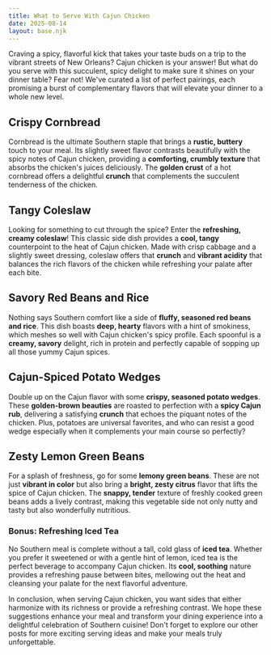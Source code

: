 ```yaml
---
title: What to Serve With Cajun Chicken
date: 2025-08-14
layout: base.njk
---
```


Craving a spicy, flavorful kick that takes your taste buds on a trip to the vibrant streets of New Orleans? Cajun chicken is your answer! But what do you serve with this succulent, spicy delight to make sure it shines on your dinner table? Fear not! We've curated a list of perfect pairings, each promising a burst of complementary flavors that will elevate your dinner to a whole new level.

## **Crispy Cornbread**
Cornbread is the ultimate Southern staple that brings a **rustic, buttery** touch to your meal. Its slightly sweet flavor contrasts beautifully with the spicy notes of Cajun chicken, providing a **comforting, crumbly texture** that absorbs the chicken's juices deliciously. The **golden crust** of a hot cornbread offers a delightful **crunch** that complements the succulent tenderness of the chicken.

## **Tangy Coleslaw**
Looking for something to cut through the spice? Enter the **refreshing, creamy coleslaw**! This classic side dish provides a **cool, tangy** counterpoint to the heat of Cajun chicken. Made with crisp cabbage and a slightly sweet dressing, coleslaw offers that **crunch** and **vibrant acidity** that balances the rich flavors of the chicken while refreshing your palate after each bite.

## **Savory Red Beans and Rice**
Nothing says Southern comfort like a side of **fluffy, seasoned red beans and rice**. This dish boasts **deep, hearty** flavors with a hint of smokiness, which meshes so well with Cajun chicken's spicy profile. Each spoonful is a **creamy, savory** delight, rich in protein and perfectly capable of sopping up all those yummy Cajun spices.

## **Cajun-Spiced Potato Wedges**
Double up on the Cajun flavor with some **crispy, seasoned potato wedges**. These **golden-brown beauties** are roasted to perfection with a **spicy Cajun rub**, delivering a satisfying **crunch** that echoes the piquant notes of the chicken. Plus, potatoes are universal favorites, and who can resist a good wedge especially when it complements your main course so perfectly?

## **Zesty Lemon Green Beans**
For a splash of freshness, go for some **lemony green beans**. These are not just **vibrant in color** but also bring a **bright, zesty citrus** flavor that lifts the spice of Cajun chicken. The **snappy, tender** texture of freshly cooked green beans adds a lively contrast, making this vegetable side not only nutty and tasty but also wonderfully nutritious.

### **Bonus: Refreshing Iced Tea**
No Southern meal is complete without a tall, cold glass of **iced tea**. Whether you prefer it sweetened or with a gentle hint of lemon, iced tea is the perfect beverage to accompany Cajun chicken. Its **cool, soothing** nature provides a refreshing pause between bites, mellowing out the heat and cleansing your palate for the next flavorful adventure.

In conclusion, when serving Cajun chicken, you want sides that either harmonize with its richness or provide a refreshing contrast. We hope these suggestions enhance your meal and transform your dining experience into a delightful celebration of Southern cuisine! Don't forget to explore our other posts for more exciting serving ideas and make your meals truly unforgettable.